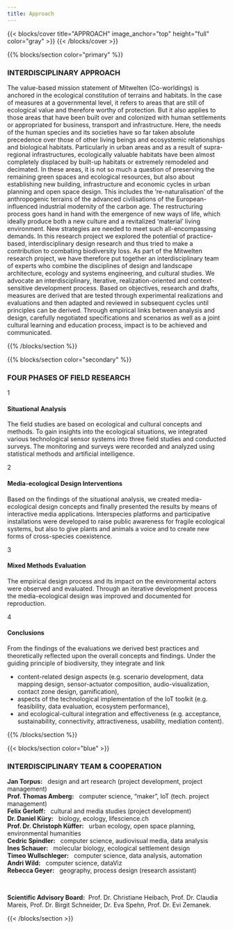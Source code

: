 ```yaml
---
title: Approach
---
```


{{< blocks/cover title="APPROACH" image_anchor="top" height="full" color="gray" >}}
{{< /blocks/cover >}}



<!-- New Section -->

{{% blocks/section color="primary" %}}

<div class="mx-auto">
    <h3 class="text-center mb-5">INTERDISCIPLINARY APPROACH</h3>
    <p class="text-column">
        The value-based mission statement of Mitwelten (Co-worldings) is anchored in the ecological constitution of terrains and habitats. In the case of measures at a governmental level, it refers to areas that are still of ecological value and therefore worthy of protection. But it also applies to those areas that have been built over and colonized with human settlements or appropriated for business, transport and infrastructure. Here, the needs of the human species and its societies have so far taken absolute precedence over those of other living beings and ecosystemic relationships and biological habitats. Particularly in urban areas and as a result of supra-regional infrastructures, ecologically valuable habitats have been almost completely displaced by built-up habitats or extremely remodeled and decimated. In these areas, it is not so much a question of preserving the remaining green spaces and ecological resources, but also about establishing new building, infrastructure and economic cycles in urban planning and open space design. This includes the ‘re-naturalisation’ of the anthropogenic terrains of the advanced civilisations of the European-influenced industrial modernity of the carbon age. The restructuring process goes hand in hand with the emergence of new ways of life, which ideally produce both a new culture and a revitalized ‘material’ living environment. New strategies are needed to meet such all-encompassing demands. In this research project we explored the potential of practice-based, interdisciplinary design research and thus tried to make a contribution to combating biodiversity loss. As part of the Mitwelten research project, we have therefore put together an interdisciplinary team of experts who combine the disciplines of design and landscape architecture, ecology and systems engineering, and cultural studies. We advocate an interdisciplinary, iterative, realization-oriented and context-sensitive development process. Based on objectives, research and drafts, measures are derived that are tested through experimental realizations and evaluations and then adapted and reviewed in subsequent cycles until principles can be derived. Through empirical links between analysis and design, carefully negotiated specifications and scenarios as well as a joint cultural learning and education process, impact is to be achieved and communicated.
    </p>
</div>

{{% /blocks/section %}}




<!-- New Section -->

{{% blocks/section color="secondary" %}}

<div class="mx-auto">
    <h3 class="text-center mb-5">FOUR PHASES OF FIELD RESEARCH</h3>
    <div class="container position-relative">
        <div class="divider"></div>
        <div class="row my-2">
            <div class="col-md-6 text-end pe-4">
                <div class="number">1</div>
                <h4>Situational Analysis</h4>
                <p class="justify">
                    The field studies are based on ecological and cultural concepts and methods. To gain insights into the ecological situations, we integrated various technological sensor systems into three field studies and conducted surveys. The monitoring and surveys were recorded and analyzed using statistical methods and artificial intelligence.
                </p>
            </div>
            <div class="col-md-6"></div>
        </div>
        <div class="row my-2">
            <div class="col-md-6"></div>
            <div class="col-md-6 ps-4">
                <div class="number">2</div>
                <h4>Media-ecological Design Interventions</h4>
                <p class="justify">
                    Based on the findings of the situational analysis, we created media-ecological design concepts and finally presented the results by means of interactive media applications. Interspecies platforms and participative installations were developed to raise public awareness for fragile ecological systems, but also to give plants and animals a voice and to create new forms of cross-species coexistence.
                </p>
            </div>
        </div>
        <div class="row my-2">
            <div class="col-md-6 text-end pe-4">
                <div class="number">3</div>
                <h4>Mixed Methods Evaluation</h4>
                <p class="justify">
                    The empirical design process and its impact on the environmental actors were observed and evaluated. Through an iterative development process the media-ecological design was improved and documented for reproduction.
                </p>
            </div>
            <div class="col-md-6"></div>
        </div>
        <div class="row my-2">
            <div class="col-md-6 ps-4"></div>
            <div class="col-md-6 ps-4">
                <div class="number">4</div>
                <h4>Conclusions</h4>
                <p class="justify mb-0">
                    From the findings of the evaluations we derived best practices and theoretically reflected upon the overall concepts and findings. Under the guiding principle of biodiversity, they integrate and link
                </p>
                    <ul class="fw-light justify">
                        <li>content-related design aspects (e.g. scenario development, data mapping design, sensor-actuator composition, audio-visualization, contact zone design, gamification),</li>
                        <li>aspects of the technological implementation of the IoT toolkit (e.g. feasibility, data evaluation, ecosystem performance),</li>
                        <li>and ecological-cultural integration and effectiveness (e.g. acceptance, sustainability, connectivity, attractiveness, usability, mediation content).</li>
                    </ul>
            </div>
        </div>
    </div>
</div>

{{% /blocks/section %}}




<!-- New Section -->

{{< blocks/section color="blue" >}}
<div class="mx-auto">
    <h3 class="text-center mb-5">INTERDISCIPLINARY TEAM & COOPERATION</h3>
    <p>
        <b>Jan Torpus:</b>&nbsp;&nbsp; design and art research (project development, project management)<br>
        <b>Prof. Thomas Amberg:</b>&nbsp;&nbsp; computer science, “maker”, IoT (tech. project management)<br>
        <b>Felix Gerloff:</b>&nbsp;&nbsp; cultural and media studies (project development)<br>
        <b>Dr. Daniel Küry:</b>&nbsp;&nbsp; biology, ecology, lifescience.ch<br>
        <b>Prof. Dr. Christoph Küffer:</b>&nbsp;&nbsp; urban ecology, open space planning, environmental humanities<br>
        <b>Cedric Spindler:</b>&nbsp;&nbsp; computer science, audiovisual media, data analysis<br>
        <b>Ines Schauer:</b>&nbsp;&nbsp; molecular biology, ecological settlement design<br>
        <b>Timeo Wullschleger:</b>&nbsp;&nbsp; computer science, data analysis, automation<br>
        <b>Andri Wild:</b>&nbsp;&nbsp; computer science, dataViz<br>
        <b>Rebecca Geyer:</b>&nbsp;&nbsp; geography, process design (research assistant)
    </p>
    <br>
    <p>
        <b>Scientific Advisory Board:</b>&nbsp;&nbsp;Prof. Dr. Christiane Heibach, Prof. Dr. Claudia Mareis, Prof. Dr. Birgit Schneider, Dr. Eva Spehn, Prof. Dr. Evi Zemanek.</p>
</div>

{{< /blocks/section >}}
